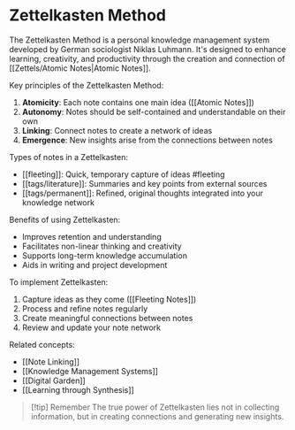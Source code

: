 # Zettelkasten Method

The Zettelkasten Method is a personal knowledge management system developed by German sociologist Niklas Luhmann. It's designed to enhance learning, creativity, and productivity through the creation and connection of [[Zettels/Atomic Notes|Atomic Notes]].

Key principles of the Zettelkasten Method:

1. **Atomicity**: Each note contains one main idea ([[Atomic Notes]])
2. **Autonomy**: Notes should be self-contained and understandable on their own
3. **Linking**: Connect notes to create a network of ideas
4. **Emergence**: New insights arise from the connections between notes

Types of notes in a Zettelkasten:
- [[fleeting]]: Quick, temporary capture of ideas #fleeting
- [[tags/literature]]: Summaries and key points from external sources
- [[tags/permanent]]: Refined, original thoughts integrated into your knowledge network

Benefits of using Zettelkasten:
- Improves retention and understanding
- Facilitates non-linear thinking and creativity
- Supports long-term knowledge accumulation
- Aids in writing and project development

To implement Zettelkasten:
1. Capture ideas as they come ([[Fleeting Notes]])
2. Process and refine notes regularly
3. Create meaningful connections between notes
4. Review and update your note network

Related concepts:
- [[Note Linking]]
- [[Knowledge Management Systems]]
- [[Digital Garden]]
- [[Learning through Synthesis]]

> [!tip] Remember
> The true power of Zettelkasten lies not in collecting information, but in creating connections and generating new insights.



